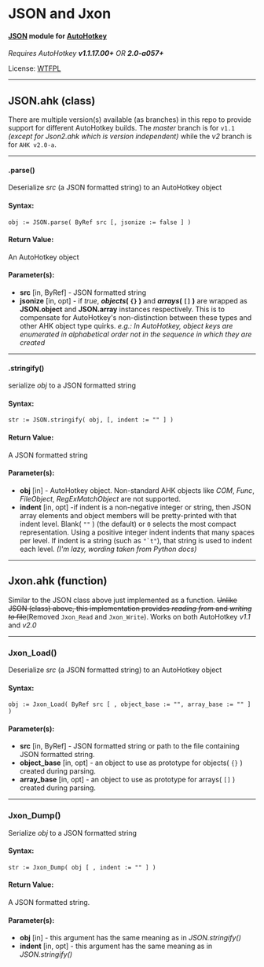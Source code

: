 # JSON and Jxon

#### [JSON](http://json.org/) module for [AutoHotkey](http://ahkscript.org/)

_Requires AutoHotkey **v1.1.17.00+** OR **2.0-a057+**_

License: [WTFPL](http://wtfpl.net/)

- - -

## JSON.ahk (class)
There are multiple version(s) available (as branches) in this repo to provide support for different AutoHotkey builds. The _master_ branch is for `v1.1` _(except for Json2.ahk which is version independent)_ while the _v2_ branch is for `AHK v2.0-a`.

- - -

#### .parse()
Deserialize _src_ (a JSON formatted string) to an AutoHotkey object

#### Syntax:

    obj := JSON.parse( ByRef src [, jsonize := false ] )


#### Return Value:
An AutoHotkey object

#### Parameter(s):
 * **src** [in, ByRef] - JSON formatted string
 * **jsonize** [in, opt] - if _true_, **_objects_( ``{}`` )** and **_arrays_( ``[]`` )** are wrapped as **JSON.object** and **JSON.array** instances respectively. This is to compensate for AutoHotkey's non-distinction between these types and other AHK object type quirks. _e.g.: In AutoHotkey, object keys are enumerated in alphabetical order not in the sequence in which they are created_

- - -

#### .stringify()
serialize _obj_ to a JSON formatted string 

#### Syntax:

    str := JSON.stringify( obj, [, indent := "" ] )


#### Return Value:
A JSON formatted string

#### Parameter(s):
 * **obj** [in] - AutoHotkey object. Non-standard AHK objects like _COM_, _Func_, _FileObject_, _RegExMatchObject_ are not supported.
 * **indent** [in, opt] -if indent is a non-negative integer or string, then JSON array elements and object members will be pretty-printed with that indent level. Blank( ``""`` ) (the default) or ``0`` selects the most compact representation. Using a positive integer indent indents that many spaces per level. If indent is a string (such as ``"`t"``), that string is used to indent each level. _(I'm lazy, wording taken from Python docs)_

- - -
 
## Jxon.ahk (function)
Similar to the JSON class above just implemented as a function. ~~Unlike JSON (class) above, this implementation provides _reading from_ and _writing to_ file~~(Removed `Jxon_Read` and `Jxon_Write`). Works on both AutoHotkey _v1.1_ and _v2.0_

- - -

### Jxon_Load()
Deserialize _src_ (a JSON formatted string) to an AutoHotkey object

#### Syntax:

    obj := Jxon_Load( ByRef src [ , object_base := "", array_base := "" ] )


#### Parameter(s):
 * **src** [in, ByRef] - JSON formatted string or path to the file containing JSON formatted string.
 * **object_base** [in, opt] - an object to use as prototype for objects( ``{}`` ) created during parsing.
 * **array_base** [in, opt] - an object to use as prototype for arrays( ``[]`` ) created during parsing.

- - -

### Jxon_Dump()
Serialize _obj_ to a JSON formatted string

#### Syntax:

    str := Jxon_Dump( obj [ , indent := "" ] )


#### Return Value:
A JSON formatted string.

#### Parameter(s):
 * **obj** [in] - this argument has the same meaning as in _JSON.stringify()_
 * **indent** [in, opt] - this argument has the same meaning as in _JSON.stringify()_